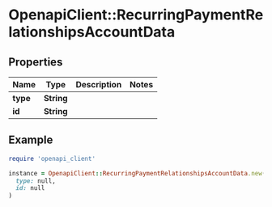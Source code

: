 # OpenapiClient::RecurringPaymentRelationshipsAccountData

## Properties

| Name | Type | Description | Notes |
| ---- | ---- | ----------- | ----- |
| **type** | **String** |  |  |
| **id** | **String** |  |  |

## Example

```ruby
require 'openapi_client'

instance = OpenapiClient::RecurringPaymentRelationshipsAccountData.new(
  type: null,
  id: null
)
```

